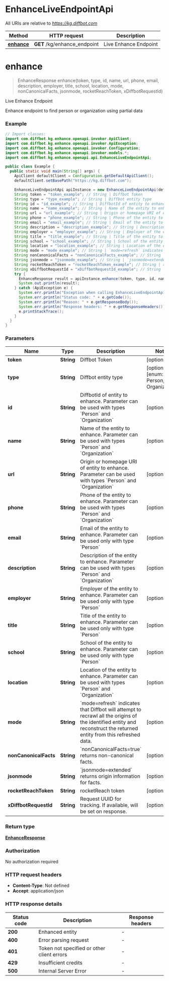 # EnhanceLiveEndpointApi

All URIs are relative to *https://kg.diffbot.com*

Method | HTTP request | Description
------------- | ------------- | -------------
[**enhance**](EnhanceLiveEndpointApi.md#enhance) | **GET** /kg/enhance_endpoint | Live Enhance Endpoint


<a name="enhance"></a>
# **enhance**
> EnhanceResponse enhance(token, type, id, name, url, phone, email, description, employer, title, school, location, mode, nonCanonicalFacts, jsonmode, rocketReachToken, xDiffbotRequestId)

Live Enhance Endpoint

Enhance endpoint to find person or organization using partial data

### Example
```java
// Import classes:
import com.diffbot.kg.enhance.openapi.invoker.ApiClient;
import com.diffbot.kg.enhance.openapi.invoker.ApiException;
import com.diffbot.kg.enhance.openapi.invoker.Configuration;
import com.diffbot.kg.enhance.openapi.invoker.models.*;
import com.diffbot.kg.enhance.openapi.api.EnhanceLiveEndpointApi;

public class Example {
  public static void main(String[] args) {
    ApiClient defaultClient = Configuration.getDefaultApiClient();
    defaultClient.setBasePath("https://kg.diffbot.com");

    EnhanceLiveEndpointApi apiInstance = new EnhanceLiveEndpointApi(defaultClient);
    String token = "token_example"; // String | Diffbot Token
    String type = "type_example"; // String | Diffbot entity type
    String id = "id_example"; // String | DiffbotId of entity to enhance. Parameter can be used with types `Person` and `Organization`
    String name = "name_example"; // String | Name of the entity to enhance. Parameter can be used with types `Person` and `Organization`
    String url = "url_example"; // String | Origin or homepage URI of entity to enhance. Parameter can be used with types `Person` and `Organization`
    String phone = "phone_example"; // String | Phone of the entity to enhance. Parameter can be used with types `Person` and `Organization`
    String email = "email_example"; // String | Email of the entity to enhance. Parameter can be used only with type `Person`
    String description = "description_example"; // String | Description of the entity to enhance. Parameter can be used with types `Person` and `Organization`
    String employer = "employer_example"; // String | Employer of the entity to enhance. Parameter can be used only with type `Person`
    String title = "title_example"; // String | Title of the entity to enhance. Parameter can be used only with type `Person`
    String school = "school_example"; // String | School of the entity to enhance. Parameter can be used only with type `Person`
    String location = "location_example"; // String | Location of the entity to enhance. Parameter can be used with types `Person` and `Organization`
    String mode = "mode_example"; // String | `mode=refresh` indicates that Diffbot will attempt to recrawl all the origins of the identified entity and reconstruct the returned entity from this refreshed data.
    String nonCanonicalFacts = "nonCanonicalFacts_example"; // String | `nonCanonicalFacts=true` returns non-canonical facts.
    String jsonmode = "jsonmode_example"; // String | `jsonmode=extended` returns origin information for facts.
    String rocketReachToken = "rocketReachToken_example"; // String | rocketReach token
    String xDiffbotRequestId = "xDiffbotRequestId_example"; // String | Request UUID for tracking. If available, will be set on response.
    try {
      EnhanceResponse result = apiInstance.enhance(token, type, id, name, url, phone, email, description, employer, title, school, location, mode, nonCanonicalFacts, jsonmode, rocketReachToken, xDiffbotRequestId);
      System.out.println(result);
    } catch (ApiException e) {
      System.err.println("Exception when calling EnhanceLiveEndpointApi#enhance");
      System.err.println("Status code: " + e.getCode());
      System.err.println("Reason: " + e.getResponseBody());
      System.err.println("Response headers: " + e.getResponseHeaders());
      e.printStackTrace();
    }
  }
}
```

### Parameters

Name | Type | Description  | Notes
------------- | ------------- | ------------- | -------------
 **token** | **String**| Diffbot Token | [optional]
 **type** | **String**| Diffbot entity type | [optional] [enum: Person, Organization]
 **id** | **String**| DiffbotId of entity to enhance. Parameter can be used with types &#x60;Person&#x60; and &#x60;Organization&#x60; | [optional]
 **name** | **String**| Name of the entity to enhance. Parameter can be used with types &#x60;Person&#x60; and &#x60;Organization&#x60; | [optional]
 **url** | **String**| Origin or homepage URI of entity to enhance. Parameter can be used with types &#x60;Person&#x60; and &#x60;Organization&#x60; | [optional]
 **phone** | **String**| Phone of the entity to enhance. Parameter can be used with types &#x60;Person&#x60; and &#x60;Organization&#x60; | [optional]
 **email** | **String**| Email of the entity to enhance. Parameter can be used only with type &#x60;Person&#x60; | [optional]
 **description** | **String**| Description of the entity to enhance. Parameter can be used with types &#x60;Person&#x60; and &#x60;Organization&#x60; | [optional]
 **employer** | **String**| Employer of the entity to enhance. Parameter can be used only with type &#x60;Person&#x60; | [optional]
 **title** | **String**| Title of the entity to enhance. Parameter can be used only with type &#x60;Person&#x60; | [optional]
 **school** | **String**| School of the entity to enhance. Parameter can be used only with type &#x60;Person&#x60; | [optional]
 **location** | **String**| Location of the entity to enhance. Parameter can be used with types &#x60;Person&#x60; and &#x60;Organization&#x60; | [optional]
 **mode** | **String**| &#x60;mode&#x3D;refresh&#x60; indicates that Diffbot will attempt to recrawl all the origins of the identified entity and reconstruct the returned entity from this refreshed data. | [optional]
 **nonCanonicalFacts** | **String**| &#x60;nonCanonicalFacts&#x3D;true&#x60; returns non-canonical facts. | [optional]
 **jsonmode** | **String**| &#x60;jsonmode&#x3D;extended&#x60; returns origin information for facts. | [optional]
 **rocketReachToken** | **String**| rocketReach token | [optional]
 **xDiffbotRequestId** | **String**| Request UUID for tracking. If available, will be set on response. | [optional]

### Return type

[**EnhanceResponse**](EnhanceResponse.md)

### Authorization

No authorization required

### HTTP request headers

 - **Content-Type**: Not defined
 - **Accept**: application/json

### HTTP response details
| Status code | Description | Response headers |
|-------------|-------------|------------------|
**200** | Enhanced entity |  -  |
**400** | Error parsing request |  -  |
**401** | Token not specified or other client errors |  -  |
**429** | Insufficient credits |  -  |
**500** | Internal Server Error |  -  |

